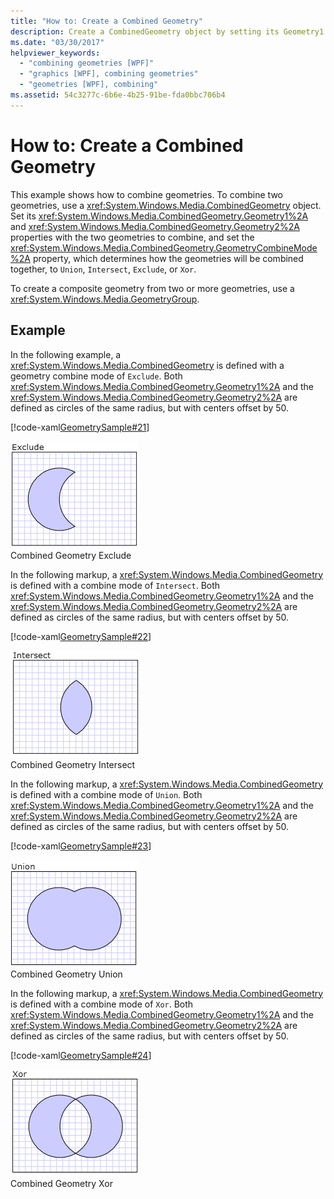 ```yaml
---
title: "How to: Create a Combined Geometry"
description: Create a CombinedGeometry object by setting its Geometry1 and Geometry2 properties, then setting the GeometryCombineMode property which determines how the geometries will be combined.
ms.date: "03/30/2017"
helpviewer_keywords: 
  - "combining geometries [WPF]"
  - "graphics [WPF], combining geometries"
  - "geometries [WPF], combining"
ms.assetid: 54c3277c-6b6e-4b25-91be-fda0bbc706b4
---
```

# How to: Create a Combined Geometry

This example shows how to combine geometries. To combine two geometries, use a <xref:System.Windows.Media.CombinedGeometry> object. Set its <xref:System.Windows.Media.CombinedGeometry.Geometry1%2A> and <xref:System.Windows.Media.CombinedGeometry.Geometry2%2A> properties  with the two geometries to combine, and set the <xref:System.Windows.Media.CombinedGeometry.GeometryCombineMode%2A> property, which determines how the geometries will be combined together, to `Union`, `Intersect`, `Exclude`, or `Xor`.  
  
 To create a composite geometry from two or more geometries, use a <xref:System.Windows.Media.GeometryGroup>.  
  
## Example  

 In the following example, a <xref:System.Windows.Media.CombinedGeometry> is defined with a geometry combine mode of `Exclude`.  Both <xref:System.Windows.Media.CombinedGeometry.Geometry1%2A> and the <xref:System.Windows.Media.CombinedGeometry.Geometry2%2A> are defined as circles of the same radius, but with centers offset by 50.  
  
 [!code-xaml[GeometrySample#21](~/samples/snippets/csharp/VS_Snippets_Wpf/GeometrySample/CS/combininggeometriesexample.xaml#21)]  
  
 ![Results of the Exclude combine mode](./media/mil-task-combined-geometry-exclude.PNG "mil_task_combined_geometry_exclude")  
Combined Geometry Exclude  
  
 In the following markup, a <xref:System.Windows.Media.CombinedGeometry> is defined with a combine mode of `Intersect`.  Both <xref:System.Windows.Media.CombinedGeometry.Geometry1%2A> and the <xref:System.Windows.Media.CombinedGeometry.Geometry2%2A> are defined as circles of the same radius, but with centers offset by 50.  
  
 [!code-xaml[GeometrySample#22](~/samples/snippets/csharp/VS_Snippets_Wpf/GeometrySample/CS/combininggeometriesexample.xaml#22)]  
  
 ![Results of the Intersect combine mode](./media/mil-task-combined-geometry-intersect.PNG "mil_task_combined_geometry_intersect")  
Combined Geometry Intersect  
  
 In the following markup, a <xref:System.Windows.Media.CombinedGeometry> is defined with a combine mode of `Union`.  Both <xref:System.Windows.Media.CombinedGeometry.Geometry1%2A> and the <xref:System.Windows.Media.CombinedGeometry.Geometry2%2A> are defined as circles of the same radius, but with centers offset by 50.  
  
 [!code-xaml[GeometrySample#23](~/samples/snippets/csharp/VS_Snippets_Wpf/GeometrySample/CS/combininggeometriesexample.xaml#23)]  
  
 ![Results of the Union combine mode](./media/mil-task-combined-geometry-union.PNG "mil_task_combined_geometry_union")  
Combined Geometry Union  
  
 In the following markup, a <xref:System.Windows.Media.CombinedGeometry> is defined with a combine mode of `Xor`.  Both <xref:System.Windows.Media.CombinedGeometry.Geometry1%2A> and the <xref:System.Windows.Media.CombinedGeometry.Geometry2%2A> are defined as circles of the same radius, but with centers offset by 50.  
  
 [!code-xaml[GeometrySample#24](~/samples/snippets/csharp/VS_Snippets_Wpf/GeometrySample/CS/combininggeometriesexample.xaml#24)]  
  
 ![Results of the Xor combine mode](./media/mil-task-combined-geometry-xor.PNG "mil_task_combined_geometry_xor")  
Combined Geometry Xor
